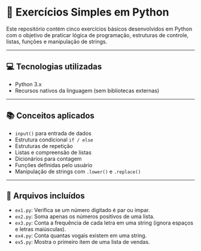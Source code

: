 # 🐍 Exercícios Simples em Python

Este repositório contém cinco exercícios básicos desenvolvidos em Python com o objetivo de praticar lógica de programação, estruturas de controle, listas, funções e manipulação de strings.

---

## 💻 Tecnologias utilizadas

- Python 3.x
- Recursos nativos da linguagem (sem bibliotecas externas)

---

## 📚 Conceitos aplicados

- `input()` para entrada de dados
- Estrutura condicional `if / else`
- Estruturas de repetição
- Listas e compreensão de listas
- Dicionários para contagem
- Funções definidas pelo usuário
- Manipulação de strings com `.lower()` e `.replace()`

---

## 📂 Arquivos incluídos

- `ex1.py`: Verifica se um número digitado é par ou ímpar.
- `ex2.py`: Soma apenas os números positivos de uma lista.
- `ex3.py`: Conta a frequência de cada letra em uma string (ignora espaços e letras maiúsculas).
- `ex4.py`: Conta quantas vogais existem em uma string.
- `ex5.py`: Mostra o primeiro item de uma lista de vendas.
